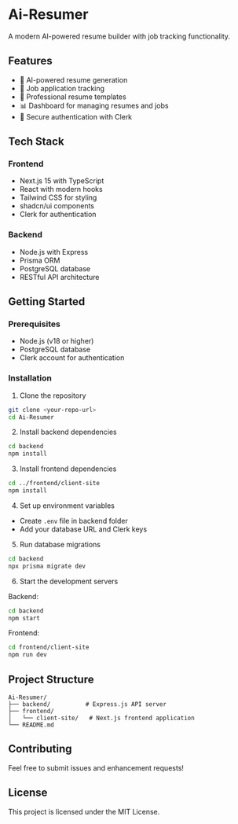 # Ai-Resumer

A modern AI-powered resume builder with job tracking functionality.

## Features
- 📝 AI-powered resume generation
- 💼 Job application tracking
- 🎨 Professional resume templates
- 📊 Dashboard for managing resumes and jobs
- 🔐 Secure authentication with Clerk

## Tech Stack

### Frontend
- Next.js 15 with TypeScript
- React with modern hooks
- Tailwind CSS for styling
- shadcn/ui components
- Clerk for authentication

### Backend
- Node.js with Express
- Prisma ORM
- PostgreSQL database
- RESTful API architecture

## Getting Started

### Prerequisites
- Node.js (v18 or higher)
- PostgreSQL database
- Clerk account for authentication

### Installation

1. Clone the repository
```bash
git clone <your-repo-url>
cd Ai-Resumer
```

2. Install backend dependencies
```bash
cd backend
npm install
```

3. Install frontend dependencies
```bash
cd ../frontend/client-site
npm install
```

4. Set up environment variables
- Create `.env` file in backend folder
- Add your database URL and Clerk keys

5. Run database migrations
```bash
cd backend
npx prisma migrate dev
```

6. Start the development servers

Backend:
```bash
cd backend
npm start
```

Frontend:
```bash
cd frontend/client-site
npm run dev
```

## Project Structure
```
Ai-Resumer/
├── backend/          # Express.js API server
├── frontend/
│   └── client-site/   # Next.js frontend application
└── README.md
```

## Contributing
Feel free to submit issues and enhancement requests!

## License
This project is licensed under the MIT License.
